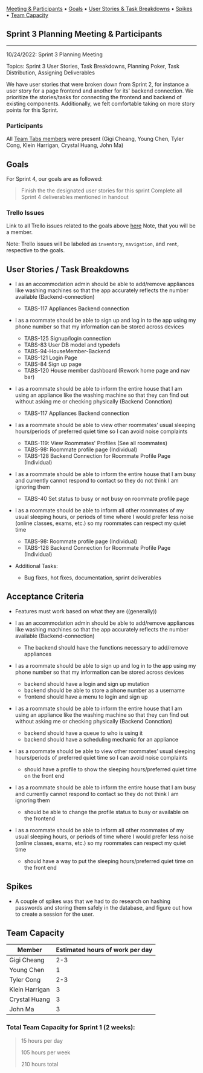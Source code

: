 <p>
  <a href="#sprint-3-planning-meeting-&-participants">Meeting & Participants</a> •
  <a href="#goals">Goals</a> •
  <a href="#user-stories-task-breakdowns">User Stories & Task Breakdowns</a> •
  <a href="#user-stories-task-breakdowns">Spikes</a> •
  <a href="#team-capacity">Team Capacity</a>
</p>

## Sprint 3 Planning Meeting & Participants
____
10/24/2022: Sprint 3  Planning Meeting

Topics: Sprint 3 User Stories, Task Breakdowns, Planning Poker, Task Distribution, Assigning Deliverables

We have user stories that were broken down from Sprint 2, for instance a user story for a page frontend and another for its' backend connection. We prioritize the stories/tasks for connecting the frontend and backend of existing components. Additionally, we felt comfortable taking on more story points for this Sprint.

### Participants
All [Team Tabs members](https://github.com/UTSCCSCC01/Tabs/blob/main/doc/sprint0/team.md) were present (Gigi Cheang, Young Chen, Tyler Cong, Klein Harrigan, Crystal Huang, John Ma)

## Goals

For Sprint 4, our goals are as followed:
> Finish the the designated user stories for this sprint
> Complete all Sprint 4 deliverables mentioned in handout

### Trello Issues
Link to all Trello issues related to the goals above [here](https://trello.com/invite/b/0YuDT3a1/ATTIee650a0dca039f4fe68b0aac77b9b7e26F367871/scrum-board) Note, that you will be a member.

Note: Trello issues will be labeled as `inventory`, `navigation`, and `rent`, respective to the goals.

## User Stories / Task Breakdowns

- I as an accommodation admin should be able to add/remove appliances like washing machines so that the app accurately reflects the number available (Backend-connection)
    - TABS-117 Appliances Backend connection

- I as a roommate should be able to sign up and log in to the app using my phone number so that my information can be stored across devices
    - TABS-125 Signup/login connection
    - TABS-83 User DB model and typedefs
    - TABS-94-HouseMember-Backend
    - TABS-121 Login Page
    - TABS-84 Sign up page
    - TABS-120 House member dashboard (Rework home page and nav bar)

- I as a roommate should be able to inform the entire house that I am using an appliance like the washing machine so that they can find out without asking me or checking physically (Backend Connction)
    - TABS-117 Appliances Backend connection

- I as a roommate should be able to view other roommates’ usual sleeping hours/periods of preferred quiet time so I can avoid noise complaints
    - TABS-119: View Roommates' Profiles (See all roommates)
    - TABS-98: Roommate profile page (Individual)
    - TABS-128 Backend Connection for Roommate Profile Page (Individual)

- I as a roommate should be able to inform the entire house that I am busy and currently cannot respond to contact so they do not think I am ignoring them
    - TABS-40 Set status to busy or not busy on roommate profile page

- I as a roommate should be able to inform all other roommates of my usual sleeping hours, or periods of time where I would prefer less noise (online classes, exams, etc.) so my roommates can respect my quiet time
    - TABS-98: Roommate profile page (Individual)
    - TABS-128 Backend Connection for Roommate Profile Page (Individual)


- Additional Tasks:
    - Bug fixes, hot fixes, documentation, sprint deliverables

## Acceptance Criteria
- Features must work based on what they are ((generally))

- I as an accommodation admin should be able to add/remove appliances like washing machines so that the app accurately reflects the number available (Backend-connection)
    - The backend should have the functions necessary to add/remove appliances

- I as a roommate should be able to sign up and log in to the app using my phone number so that my information can be stored across devices
    - backend should have a login and sign up mutation
    - backend should be able to store a phone number as a username
    - frontend should have a menu to login and sign up

- I as a roommate should be able to inform the entire house that I am using an appliance like the washing machine so that they can find out without asking me or checking physically (Backend Connction)
    - backend should have a queue to who is using it
    - backend should have a scheduling mechanic for an appliance

- I as a roommate should be able to view other roommates’ usual sleeping hours/periods of preferred quiet time so I can avoid noise complaints
    - should have a profile to show the sleeping hours/preferred quiet time on the front end

- I as a roommate should be able to inform the entire house that I am busy and currently cannot respond to contact so they do not think I am ignoring them
    - should be able to change the profile status to busy or available on the frontend

- I as a roommate should be able to inform all other roommates of my usual sleeping hours, or periods of time where I would prefer less noise (online classes, exams, etc.) so my roommates can respect my quiet time
    - should have a way to put the sleeping hours/preferred quiet time on the front end


## Spikes
- A couple of spikes was that we had to do research on hashing passwords and storing them safely in the database, and figure out how to create a session for the user.


## Team Capacity
| Member         | Estimated hours of work per day |
| -------------  | --------------------------------|
| Gigi Cheang    | 2-3                             |
| Young Chen     | 1                               |
| Tyler Cong     | 2-3                             |
| Klein Harrigan | 3                               |
| Crystal Huang  | 3                               |
| John Ma        | 3                               |

### Total Team Capacity for Sprint 1 (2 weeks):
> 15 hours per day
>
> 105 hours per week
>
> 210 hours total

